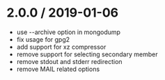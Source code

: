
2.0.0 / 2019-01-06
==================

 * use --archive option in mongodump
 * fix usage for gpg2
 * add support for xz compressor
 * remove support for selecting secondary member
 * remove stdout and stderr redirection
 * remove MAIL related options
